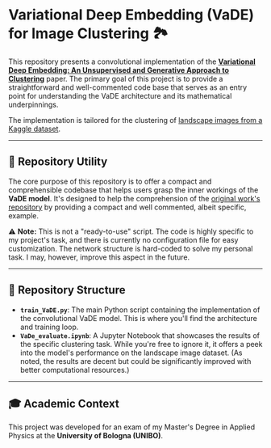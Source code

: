 # Variational Deep Embedding (VaDE) for Image Clustering 🏞️

This repository presents a convolutional implementation of the [**Variational Deep Embedding: An Unsupervised and Generative Approach to Clustering**](https://arxiv.org/abs/1611.05148) paper. The primary goal of this project is to provide a straightforward and well-commented code base that serves as an entry point for understanding the VaDE architecture and its mathematical underpinnings.

The implementation is tailored for the clustering of [landscape images from a Kaggle dataset](https://www.kaggle.com/datasets/ankit1743/skyview-an-aerial-landscape-dataset).

---

## 🚀 Repository Utility

The core purpose of this repository is to offer a compact and comprehensible codebase that helps users grasp the inner workings of the **VaDE model**. It's designed to help the comprehension of the [original work's repository](https://github.com/slim1017/VaDE) by providing a compact and well commented, albeit specific, example.

⚠️ **Note:** This is not a "ready-to-use" script. The code is highly specific to my project's task, and there is currently no configuration file for easy customization. The network structure is hard-coded to solve my personal task. I may, however, improve this aspect in the future.

---

## 📁 Repository Structure

* **`train_VaDE.py`**: The main Python script containing the implementation of the convolutional VaDE model. This is where you'll find the architecture and training loop.
* **`VaDe_evaluate.ipynb`**: A Jupyter Notebook that showcases the results of the specific clustering task. While you're free to ignore it, it offers a peek into the model's performance on the landscape image dataset. (As noted, the results are decent but could be significantly improved with better computational resources.)

---

## 🎓 Academic Context

This project was developed for an exam of my Master's Degree in Applied Physics at the **University of Bologna (UNIBO)**.